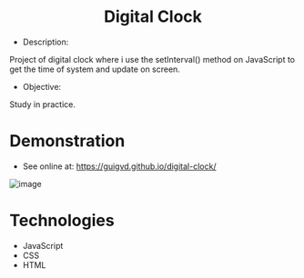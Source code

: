 <h1 align="center">Digital Clock</h1> 

- Description:

Project of digital clock where i use the setInterval() method on JavaScript to get the time of system and update on screen.

- Objective:

Study in practice.

# Demonstration

- See online at: https://guigvd.github.io/digital-clock/

![image](https://user-images.githubusercontent.com/100156111/193655191-bead6ad5-c843-46bd-9cd2-79a1af7b677a.png)

# Technologies

- JavaScript
- CSS
- HTML
